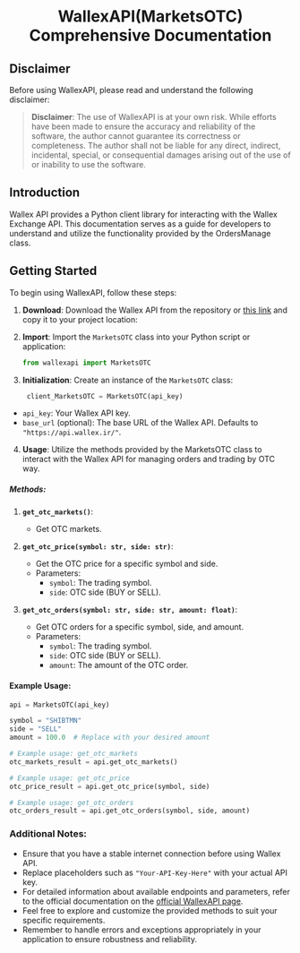 # <p align="center"> WallexAPI(MarketsOTC) Comprehensive Documentation

## Disclaimer

Before using WallexAPI, please read and understand the following disclaimer:

> **Disclaimer**: The use of WallexAPI is at your own risk. While efforts have been made to ensure the accuracy and reliability of the software, the author cannot guarantee its correctness or completeness. The author shall not be liable for any direct, indirect, incidental, special, or consequential damages arising out of the use of or inability to use the software.

## Introduction

Wallex API provides a Python client library for interacting with the Wallex Exchange API. This documentation serves as a guide for developers to understand and utilize the functionality provided by the OrdersManage class.

## Getting Started

To begin using WallexAPI, follow these steps:

1. **Download**: Download the Wallex API from the repository or [this link](https://codeload.github.com/mohzeh/WallexApi/zip/refs/heads/main) and copy it to your project location:
   
2. **Import**: Import the `MarketsOTC` class into your Python script or application:

   ```python
   from wallexapi import MarketsOTC
   ```

3. **Initialization**: Create an instance of the `MarketsOTC` class:

   ```python
    client_MarketsOTC = MarketsOTC(api_key)
    ```

- `api_key`: Your Wallex API key.
- `base_url` (optional): The base URL of the Wallex API. Defaults to `"https://api.wallex.ir/"`.
   

4. **Usage**: Utilize the methods provided by the MarketsOTC class to interact with the Wallex API for managing orders and trading by OTC way.


##### Methods:

1. **`get_otc_markets()`**:
   - Get OTC markets.

2. **`get_otc_price(symbol: str, side: str)`**:
   - Get the OTC price for a specific symbol and side.
   - Parameters:
     - `symbol`: The trading symbol.
     - `side`: OTC side (BUY or SELL).

3. **`get_otc_orders(symbol: str, side: str, amount: float)`**:
   - Get OTC orders for a specific symbol, side, and amount.
   - Parameters:
     - `symbol`: The trading symbol.
     - `side`: OTC side (BUY or SELL).
     - `amount`: The amount of the OTC order.

#### Example Usage:

```python
api = MarketsOTC(api_key)

symbol = "SHIBTMN"
side = "SELL"
amount = 100.0  # Replace with your desired amount

# Example usage: get_otc_markets
otc_markets_result = api.get_otc_markets()

# Example usage: get_otc_price
otc_price_result = api.get_otc_price(symbol, side)

# Example usage: get_otc_orders
otc_orders_result = api.get_otc_orders(symbol, side, amount)
```

### Additional Notes:

- Ensure that you have a stable internet connection before using Wallex API.
- Replace placeholders such as `"Your-API-Key-Here"` with your actual API key.
- For detailed information about available endpoints and parameters, refer to the official documentation on the [official WallexAPI page](https://api-docs.wallex.ir/).
- Feel free to explore and customize the provided methods to suit your specific requirements.
- Remember to handle errors and exceptions appropriately in your application to ensure robustness and reliability.
